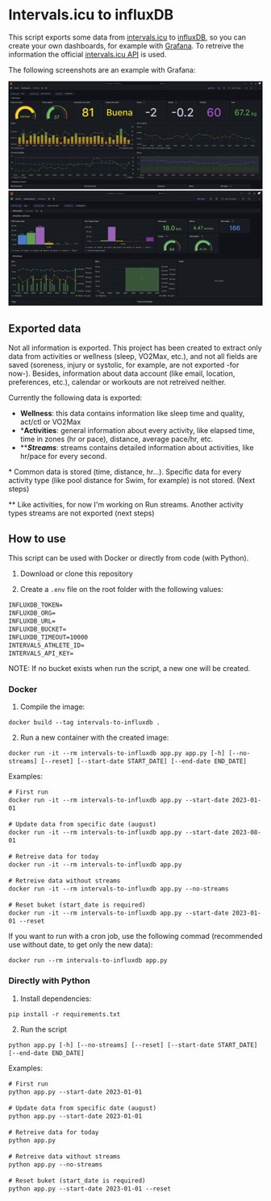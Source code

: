 # Intervals.icu to influxDB
This script exports some data from [intervals.icu](https://intervals.icu) to [influxDB](https://www.influxdata.com/), so you can create your own dashboards, for example with [Grafana](https://grafana.com/). To retreive the information the official [intervals.icu API](https://intervals.icu/api/v1/docs/swagger-ui/index.html) is used.

The following screenshots are an example with Grafana:

![Grafana Dashboard example](screenshots/image.png)
![Alt text](screenshots/image2.png)
## Exported data
Not all information is exported. This project has been created to extract only data from activities or wellness (sleep, VO2Max, etc.), and not all fields are saved (soreness, injury or systolic, for example, are not exported -for now-). Besides, information about data account (like email, location, preferences, etc.), calendar or workouts are not retreived neither.

Currently the following data is exported:
- **Wellness**: this data contains information like sleep time and quality, act/ctl or VO2Max
- \***Activities**: general information about every activity, like elapsed time, time in zones (hr or pace), distance, average pace/hr, etc.
- \*\****Streams***: streams contains detailed information about activities, like hr/pace for every second.

\* Common data is stored (time, distance, hr...). Specific data for every activity type (like pool distance for Swim, for example) is not stored. (Next steps)

\*\* Like activities, for now I'm working on Run streams. Another activity types streams are not exported (next steps)



## How to use
This script can be used with Docker or directly from code (with Python).

1. Download or clone this repository

2. Create a `.env` file on the root folder with the following values:

```
INFLUXDB_TOKEN=
INFLUXDB_ORG=
INFLUXDB_URL=
INFLUXDB_BUCKET=
INFLUXDB_TIMEOUT=10000
INTERVALS_ATHLETE_ID=
INTERVALS_API_KEY=
```

NOTE: If no bucket exists when run the script, a new one will be created.

### Docker

1. Compile the image:

```
docker build --tag intervals-to-influxdb .
```

2. Run a new container with the created image:

```
docker run -it --rm intervals-to-influxdb app.py app.py [-h] [--no-streams] [--reset] [--start-date START_DATE] [--end-date END_DATE]
```

Examples:
```
# First run
docker run -it --rm intervals-to-influxdb app.py --start-date 2023-01-01

# Update data from specific date (august)
docker run -it --rm intervals-to-influxdb app.py --start-date 2023-08-01

# Retreive data for today
docker run -it --rm intervals-to-influxdb app.py

# Retreive data without streams
docker run -it --rm intervals-to-influxdb app.py --no-streams

# Reset buket (start_date is required)
docker run -it --rm intervals-to-influxdb app.py --start-date 2023-01-01 --reset
```

If you want to run with a cron job, use the following commad (recommended use without date, to get only the new data):

```
docker run --rm intervals-to-influxdb app.py
```

### Directly with Python
1. Install dependencies:

```
pip install -r requirements.txt
```

2. Run the script
```
python app.py [-h] [--no-streams] [--reset] [--start-date START_DATE] [--end-date END_DATE]
```

Examples:
```
# First run
python app.py --start-date 2023-01-01

# Update data from specific date (august)
python app.py --start-date 2023-01-01

# Retreive data for today
python app.py

# Retreive data without streams
python app.py --no-streams

# Reset buket (start_date is required)
python app.py --start-date 2023-01-01 --reset
```